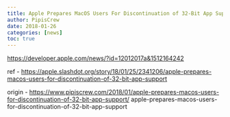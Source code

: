 ```yaml
---
title: Apple Prepares MacOS Users For Discontinuation of 32-Bit App Support
author: PipisCrew
date: 2018-01-26
categories: [news]
toc: true
---
```


https://developer.apple.com/news/?id=12012017a&1512164242

ref - https://apple.slashdot.org/story/18/01/25/2341206/apple-prepares-macos-users-for-discontinuation-of-32-bit-app-support

origin - https://www.pipiscrew.com/2018/01/apple-prepares-macos-users-for-discontinuation-of-32-bit-app-support/ apple-prepares-macos-users-for-discontinuation-of-32-bit-app-support